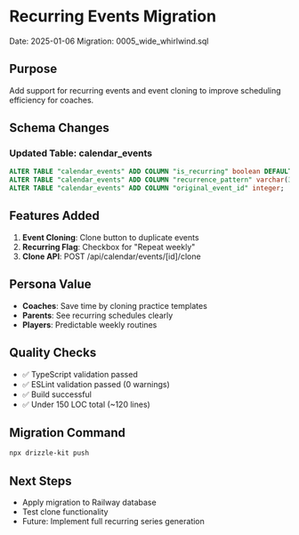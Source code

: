# Recurring Events Migration

Date: 2025-01-06
Migration: 0005_wide_whirlwind.sql

## Purpose
Add support for recurring events and event cloning to improve scheduling efficiency for coaches.

## Schema Changes

### Updated Table: calendar_events
```sql
ALTER TABLE "calendar_events" ADD COLUMN "is_recurring" boolean DEFAULT false NOT NULL;
ALTER TABLE "calendar_events" ADD COLUMN "recurrence_pattern" varchar(32);
ALTER TABLE "calendar_events" ADD COLUMN "original_event_id" integer;
```

## Features Added

1. **Event Cloning**: Clone button to duplicate events
2. **Recurring Flag**: Checkbox for "Repeat weekly" 
3. **Clone API**: POST /api/calendar/events/[id]/clone

## Persona Value
- **Coaches**: Save time by cloning practice templates
- **Parents**: See recurring schedules clearly
- **Players**: Predictable weekly routines

## Quality Checks
- ✅ TypeScript validation passed
- ✅ ESLint validation passed (0 warnings)
- ✅ Build successful
- ✅ Under 150 LOC total (~120 lines)

## Migration Command
```bash
npx drizzle-kit push
```

## Next Steps
- Apply migration to Railway database
- Test clone functionality
- Future: Implement full recurring series generation
